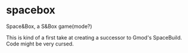 # spacebox
Space&amp;Box, a S&amp;Box game(mode?)

This is kind of a first take at creating a successor to Gmod's SpaceBuild. Code might be very cursed.

